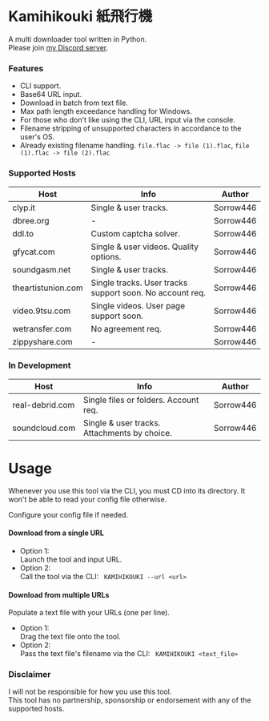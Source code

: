 # Kamihikouki 紙飛行機
A multi downloader tool written in Python.  
Please join [my Discord server](https://discord.gg/2WGqT7B).

### Features
- CLI support.
- Base64 URL input.
- Download in batch from text file.
- Max path length exceedance handling for Windows.
- For those who don't like using the CLI, URL input via the console.
- Filename stripping of unsupported characters in accordance to the user's OS.
- Already existing filename handling. `file.flac -> file (1).flac`, `file (1).flac -> file (2).flac`

### Supported Hosts
| Host  | Info | Author |
| ------------- | ------------- | ------------- 
| clyp.it | Single & user tracks. | Sorrow446
| dbree.org | - | Sorrow446
| ddl.to | Custom captcha solver. | Sorrow446
| gfycat.com | Single & user videos. Quality options. | Sorrow446
| soundgasm.net | Single & user tracks. | Sorrow446
| theartistunion.com | Single tracks. User tracks support soon. No account req. | Sorrow446
| video.9tsu.com | Single videos. User page support soon. | Sorrow446
| wetransfer.com | No agreement req. | Sorrow446
| zippyshare.com | - | Sorrow446

### In Development
| Host  | Info | Author |
| ------------- | ------------- | ------------- 
| real-debrid.com | Single files or folders. Account req. | Sorrow446
| soundcloud.com | Single & user tracks. Attachments by choice. | Sorrow446

# Usage 
Whenever you use this tool via the CLI, you must CD into its directory. It won't be able to read your config file otherwise.

Configure your config file if needed.  
#### Download from a single URL
- Option 1:  
Launch the tool and input URL.
- Option 2:  
Call the tool via the CLI:
``` KAMIHIKOUKI --url <url>```  

#### Download from multiple URLs
Populate a text file with your URLs (one per line).
- Option 1:  
Drag the text file onto the tool.
- Option 2:  
Pass the text file's filename via the CLI:
``` KAMIHIKOUKI <text_file>```  

### Disclaimer
I will not be responsible for how you use this tool.     
This tool has no partnership, sponsorship or endorsement with any of the supported hosts.  
